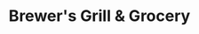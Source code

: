 ---
title: "Brewer's Grill & Grocery"
url: /middlesex/brewers-grill-und-grocery/
shop: Lebensmittel
---